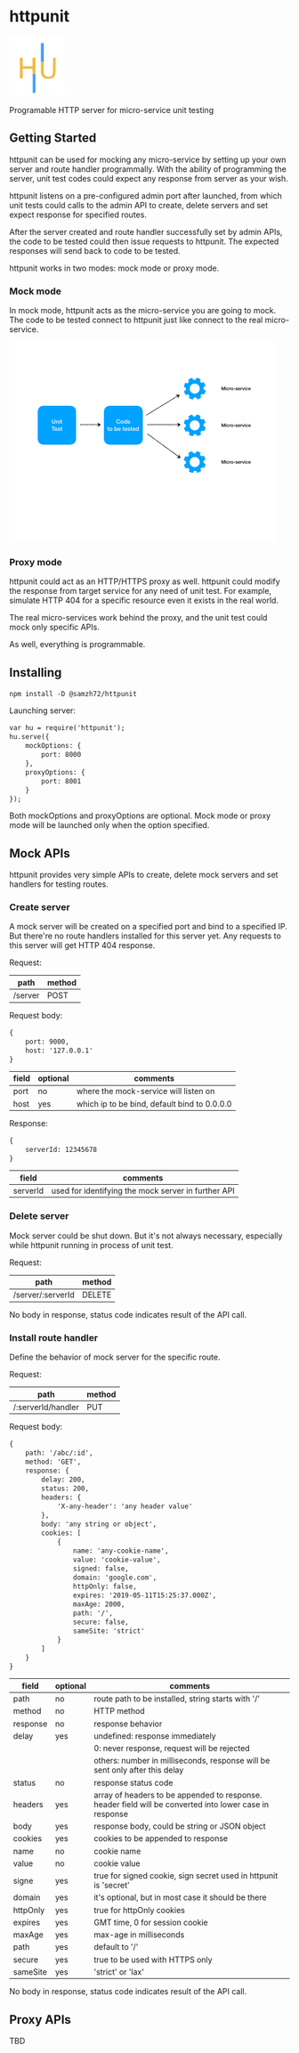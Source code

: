 # httpunit
<img src="docs/hu-icon.png" width=100> 

Programable HTTP server for micro-service unit testing

## Getting Started

httpunit can be used for mocking any micro-service by setting up your own server and route handler programmally.
With the ability of programming the server, unit test codes could expect any response from server as your wish.

httpunit listens on a pre-configured admin port after launched, from which unit tests could calls to the admin API to create, delete servers and set expect response for specified routes.

After the server created and route handler successfully set by admin APIs, the code to be tested could then issue requests to httpunit. The expected responses will send back to code to be tested. 

httpunit works in two modes: mock mode or proxy mode.

### Mock mode
In mock mode, httpunit acts as the micro-service you are going to mock. The code to be tested connect to httpunit just like connect to the real micro-service.

![](docs/as-mock-server.gif)

### Proxy mode
httpunit could act as an HTTP/HTTPS proxy as well. httpunit could modify the response from target service for any need of unit test. For example, simulate HTTP 404 for a specific resource even it exists in the real world. 

The real micro-services work behind the proxy, and the unit test could mock only specific APIs.

As well, everything is programmable.

## Installing 

```
npm install -D @samzh72/httpunit
```

Launching server:
```
var hu = require('httpunit');
hu.serve({
    mockOptions: {
        port: 8000
    },
    proxyOptions: {
        port: 8001
    }
});
```

Both mockOptions and proxyOptions are optional. Mock mode or proxy mode will be launched only when the option specified.

## Mock APIs

httpunit provides very simple APIs to create, delete mock servers and set handlers for testing routes.

### Create server

A mock server will be created on a specified port and bind to a specified IP. But there're no route handlers installed for this server yet. Any requests to this server will get HTTP 404 response.

Request:

| path    | method |
| ------- | ------ |
| /server | POST   |

Request body:
```
{
    port: 9000,
    host: '127.0.0.1'
}
```

| field | optional | comments                                     |
| ----- | -------- | -------------------------------------------- |
| port  | no       | where the mock-service will listen on        |
| host  | yes      | which ip to be bind, default bind to 0.0.0.0 |

Response:
```
{
    serverId: 12345678
}
```
| field    | comments                                            |
| -------- | --------------------------------------------------- |
| serverId | used for identifying the mock server in further API |

### Delete server

Mock server could be shut down. But it's not always necessary, especially while httpunit running in process of unit test.

Request:

| path              | method |
| ----------------- | ------ |
| /server/:serverId | DELETE |

No body in response, status code indicates result of the API call.

### Install route handler

Define the behavior of mock server for the specific route. 

Request:

| path               | method |
| ------------------ | ------ |
| /:serverId/handler | PUT    |

Request body:
```
{
    path: '/abc/:id',
    method: 'GET',
    response: {
        delay: 200,
        status: 200,
        headers: {
            'X-any-header': 'any header value'
        },
        body: 'any string or object',
        cookies: [
            {
                name: 'any-cookie-name',
                value: 'cookie-value',
                signed: false,
                domain: 'google.com',
                httpOnly: false,
                expires: '2019-05-11T15:25:37.000Z',
                maxAge: 2000,
                path: '/',
                secure: false,
                sameSite: 'strict'
            }
        ]
    }
}
```

| field    | optional | comments                                                                                                |
| -------- | -------- | ------------------------------------------------------------------------------------------------------- |
| path     | no       | route path to be installed, string starts with '/'                                                      |
| method   | no       | HTTP method                                                                                             |
| response | no       | response behavior                                                                                       |
| delay    | yes      | undefined: response immediately                                                                         |
|          |          | 0: never response, request will be rejected                                                             |
|          |          | others: number in milliseconds, response will be sent only after this delay                             |
| status   | no       | response status code                                                                                    |
| headers  | yes      | array of headers to be appended to response. header field will be converted into lower case in response |
| body     | yes      | response body, could be string or JSON object                                                           |
| cookies  | yes      | cookies to be appended to response                                                                      |
| name     | no       | cookie name                                                                                             |
| value    | no       | cookie value                                                                                            |
| signe    | yes      | true for signed cookie, sign secret used in httpunit is 'secret'                                        |
| domain   | yes      | it's optional, but in most case it should be there                                                      |
| httpOnly | yes      | true for httpOnly cookies                                                                               |
| expires  | yes      | GMT time, 0 for session cookie                                                                          |
| maxAge   | yes      | max-age in milliseconds                                                                                 |
| path     | yes      | default to '/'                                                                                          |
| secure   | yes      | true to be used with HTTPS only                                                                         |
| sameSite | yes      | 'strict' or 'lax'                                                                                       |

No body in response, status code indicates result of the API call.
## Proxy APIs

TBD